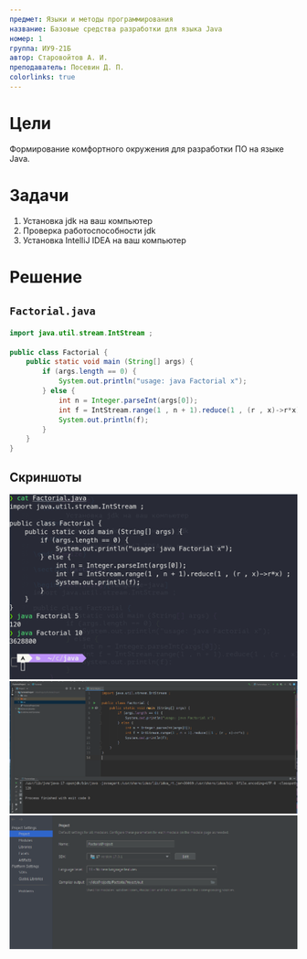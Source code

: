 ```yaml
---
предмет: Языки и методы программирования
название: Базовые средства разработки для языка Java
номер: 1
группа: ИУ9-21Б
автор: Старовойтов А. И.
преподаватель: Посевин Д. П.
colorlinks: true
---
```


# Цели

Формирование комфортного окружения для разработки ПО на языке Java.

# Задачи

1. Установка jdk на ваш компьютер
1. Проверка работоспособности jdk
1. Установка IntelliJ IDEA на ваш компьютер

# Решение

## `Factorial.java`

```java
import java.util.stream.IntStream ;

public class Factorial {
    public static void main (String[] args) {
        if (args.length == 0) {
            System.out.println("usage: java Factorial x");
        } else {
            int n = Integer.parseInt(args[0]);
            int f = IntStream.range(1 , n + 1).reduce(1 , (r , x)->r*x) ;
            System.out.println(f);
        }
    }
}
```

## Скриншоты

![](pics/terminal.png)
![](pics/intellij.png)
![](pics/settings.png)

